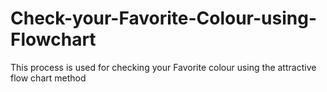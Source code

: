 # Check-your-Favorite-Colour-using-Flowchart
This process is used for checking your Favorite colour using the attractive flow chart method
